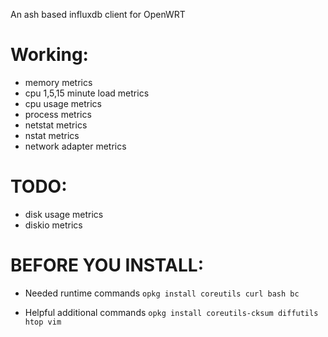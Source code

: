 An ash based influxdb client for OpenWRT

Working:
========
- memory metrics
- cpu 1,5,15 minute load metrics
- cpu usage metrics
- process metrics
- netstat metrics
- nstat metrics
- network adapter metrics

TODO:
====
- disk usage metrics
- diskio metrics

BEFORE YOU INSTALL:
===================
- Needed runtime commands
```opkg install coreutils curl bash bc```

- Helpful additional commands
```opkg install coreutils-cksum diffutils htop vim```
